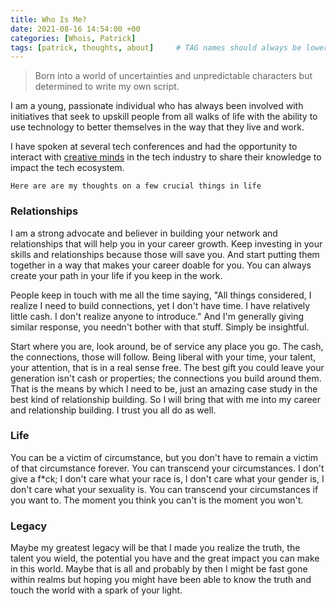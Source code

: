 ```yaml
---
title: Who Is Me?
date: 2021-08-16 14:54:00 +00
categories: [Whois, Patrick]
tags: [patrick, thoughts, about]     # TAG names should always be lowercase
---
```


> Born into a world of uncertainties and
> unpredictable characters but determined
> to write my own script.

I am a young, passionate individual who has always been involved with initiatives that seek to upskill people from all walks of life with the ability to use technology to better themselves in the way that they live and work.

I have spoken at several tech conferences and had the opportunity to interact with [creative minds](https://youtube.com/channel/UCsAjtT-RYQRtMngsTGLxS2Q) in the tech industry to share their knowledge to impact the tech ecosystem.

    Here are are my thoughts on a few crucial things in life

### Relationships

I am a strong advocate and believer in building your network and relationships that will help you in your career growth.
Keep investing in your skills and relationships because those will save you. And start putting them together in a way that makes your career doable for you. You can always create your path in your life if you keep in the work.

People keep in touch with me all the time saying, "All things considered, I realize I need to build connections, yet I don't have time. I have relatively little cash. I don't realize anyone to introduce." And I'm generally giving similar response, you needn't bother with that stuff. Simply be insightful. 

Start where you are, look around, be of service any place you go. The cash, the connections, those will follow. Being liberal with your time, your talent, your attention, that is in a real sense free. The best gift you could leave your generation isn't cash or properties; the connections you build around them. That is the means by which I need to be, just an amazing case study in the best kind of relationship building. So I will bring that with me into my career and relationship building. I trust you all do as well. 

### Life

You can be a victim of circumstance, but you don't have to remain a victim of that circumstance forever. You can transcend your circumstances. I don't give a f*ck; I don't care what your race is, I don't care what your gender is, I don't care what your sexuality is. You can transcend your circumstances if you want to. The moment you think you can't is the moment you won't.

### Legacy

Maybe my greatest legacy will be that I made you realize the truth, the talent you wield, the potential you have and the great impact you can make in this world. Maybe that is all and probably by then I might be fast gone within realms but hoping you might have been able to know the truth and touch the world with a spark of your light.
